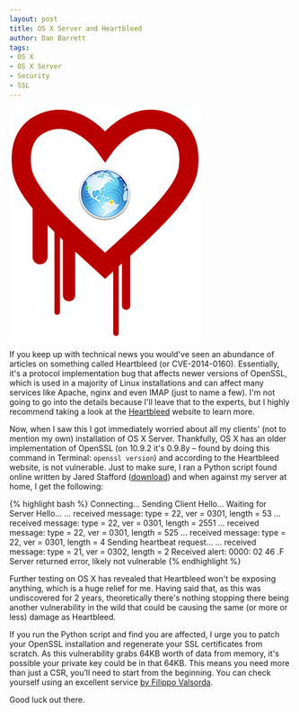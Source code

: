 ```yaml
---
layout: post
title: OS X Server and Heartbleed
author: Dan Barrett
tags:
- OS X
- OS X Server
- Security
- SSL
---
```

![OS X Server and Heartbleed](/assets/2014/heartbleed_osx.png)

If you keep up with technical news you would've seen an abundance of articles on something called Heartbleed (or CVE-2014-0160). Essentially, it's a protocol implementation bug that affects newer versions of OpenSSL, which is used in a majority of Linux installations and can affect many services like Apache, nginx and even IMAP (just to name a few). I'm not going to go into the details because I'll leave that to the experts, but I highly recommend taking a look at the [Heartbleed](http://heartbleed.com/) website to learn more.

Now, when I saw this I got immediately worried about all my clients' (not to mention my own) installation of OS X Server. Thankfully, OS X has an older implementation of OpenSSL (on 10.9.2 it's 0.9.8y – found by doing this command in Terminal: `openssl version`) and according to the Heartbleed website, is not vulnerable. Just to make sure, I ran a Python script found online written by Jared Stafford ([download](http://pastebin.com/WmxzjkXJ)) and when against my server at home, I get the following:

{% highlight bash %}
Connecting...
Sending Client Hello...
Waiting for Server Hello...
... received message: type = 22, ver = 0301, length = 53
... received message: type = 22, ver = 0301, length = 2551
... received message: type = 22, ver = 0301, length = 525
... received message: type = 22, ver = 0301, length = 4
Sending heartbeat request...
... received message: type = 21, ver = 0302, length = 2
Received alert:
0000: 02 46                  .F
Server returned error, likely not vulnerable
{% endhighlight %}

Further testing on OS X has revealed that Heartbleed won't be exposing anything, which is a huge relief for me. Having said that, as this was undiscovered for 2 years, theoretically there's nothing stopping there being another vulnerability in the wild that could be causing the same (or more or less) damage as Heartbleed.

If you run the Python script and find you are affected, I urge you to patch your OpenSSL installation and regenerate your SSL certificates from scratch. As this vulnerability grabs 64KB worth of data from memory, it's possible your private key could be in that 64KB. This means you need more than just a CSR, you’ll need to start from the beginning. You can check yourself using an excellent service [by Filippo Valsorda](http://filippo.io/Heartbleed).

Good luck out there.
